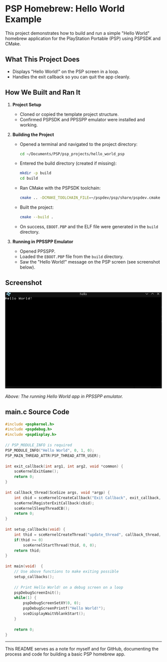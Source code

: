 # PSP Homebrew: Hello World Example

This project demonstrates how to build and run a simple "Hello World" homebrew application for the PlayStation Portable (PSP) using PSPSDK and CMake.

## What This Project Does
- Displays "Hello World!" on the PSP screen in a loop.
- Handles the exit callback so you can quit the app cleanly.

## How We Built and Ran It
1. **Project Setup**
   - Cloned or copied the template project structure.
   - Confirmed PSPSDK and PPSSPP emulator were installed and working.

2. **Building the Project**
   - Opened a terminal and navigated to the project directory:
     ```bash
     cd ~/Documents/PSP/psp_projects/hello_world_psp
     ```
   - Entered the build directory (created if missing):
     ```bash
     mkdir -p build
     cd build
     ```
   - Ran CMake with the PSPSDK toolchain:
     ```bash
     cmake .. -DCMAKE_TOOLCHAIN_FILE=~/pspdev/psp/share/pspdev.cmake
     ```
   - Built the project:
     ```bash
     cmake --build .
     ```
   - On success, `EBOOT.PBP` and the ELF file were generated in the `build` directory.

3. **Running in PPSSPP Emulator**
   - Opened PPSSPP.
   - Loaded the `EBOOT.PBP` file from the `build` directory.
   - Saw the "Hello World!" message on the PSP screen (see screenshot below).

## Screenshot

![Hello World PSP Screenshot](images/Screenshot_20250913_234532.png)

_Above: The running Hello World app in PPSSPP emulator._

## main.c Source Code
```c
#include <pspkernel.h>
#include <pspdebug.h>
#include <pspdisplay.h>

// PSP_MODULE_INFO is required
PSP_MODULE_INFO("Hello World", 0, 1, 0);
PSP_MAIN_THREAD_ATTR(PSP_THREAD_ATTR_USER);

int exit_callback(int arg1, int arg2, void *common) {
    sceKernelExitGame();
    return 0;
}

int callback_thread(SceSize args, void *argp) {
    int cbid = sceKernelCreateCallback("Exit Callback", exit_callback, NULL);
    sceKernelRegisterExitCallback(cbid);
    sceKernelSleepThreadCB();
    return 0;
}

int setup_callbacks(void) {
    int thid = sceKernelCreateThread("update_thread", callback_thread, 0x11, 0xFA0, 0, 0);
    if(thid >= 0)
        sceKernelStartThread(thid, 0, 0);
    return thid;
}

int main(void)  {
    // Use above functions to make exiting possible
    setup_callbacks();

    // Print Hello World! on a debug screen on a loop
    pspDebugScreenInit();
    while(1) {
        pspDebugScreenSetXY(0, 0);
        pspDebugScreenPrintf("Hello World!");
        sceDisplayWaitVblankStart();
    }

    return 0;
}
```

---

This README serves as a note for myself and for GitHub, documenting the process and code for building a basic PSP homebrew app.
